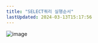 ```yaml
---
title: "SELECT쿼리 실행순서"
lastUpdated: 2024-03-13T15:17:56
---
```


![image](https://user-images.githubusercontent.com/81006587/198918916-5a48486e-eb32-4767-ace3-7a63f8e14066.png)
